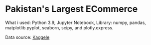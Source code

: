 
# Pakistan's Largest ECommerce

What i used:
Python 3.9, Jupyter Notebook, Library: numpy, pandas, matplotlib.pyplot, seaborn, scipy, and plotly.express.

Data source: [Kaggele](https://www.kaggle.com/datasets/zusmani/pakistans-largest-ecommerce-dataset)


